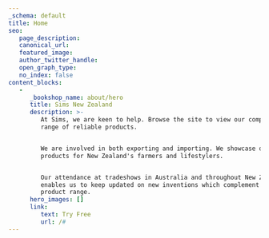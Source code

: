 ```yaml
---
_schema: default
title: Home
seo:
   page_description:
   canonical_url:
   featured_image:
   author_twitter_handle:
   open_graph_type:
   no_index: false
content_blocks:
   -
      _bookshop_name: about/hero
      title: Sims New Zealand
      description: >-
         At Sims, we are keen to help. Browse the site to view our comprehensive
         range of reliable products.


         We are involved in both exporting and importing. We showcase quality
         products for New Zealand's farmers and lifestylers.


         Our attendance at tradeshows in Australia and throughout New Zealand,
         enables us to keep updated on new inventions which complement our
         product range.
      hero_images: []
      link:
         text: Try Free
         url: /#
---
```

